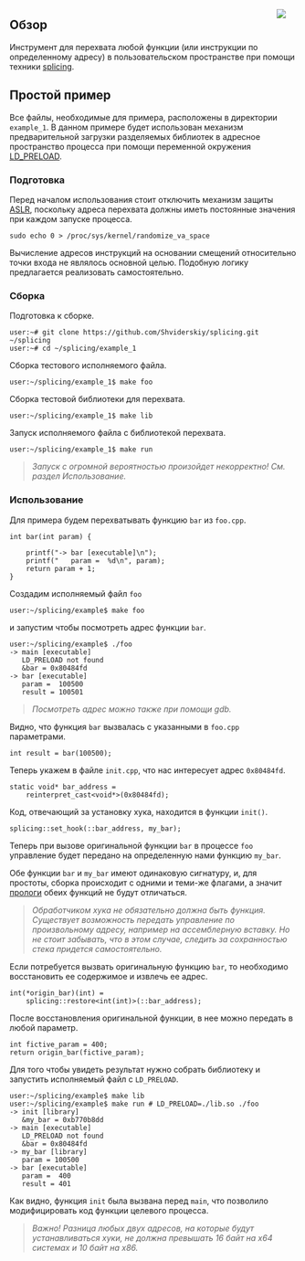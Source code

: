 <!-- http://www.splice-design.com/wp-content/uploads/2010/03/SPL_logo2.png -->
<img 
    src="http://www.root6.com/wp-content/uploads/2015/12/Splice_logo.jpg.png"
	href="https://github.com/Shviderskiy/splicing"
    align="right"
    hspace="20px"
/>

## Обзор
Инструмент для перехвата любой функции (или инструкции по определенному адресу) в пользовательском пространстве при помощи техники [splicing](https://ru.wikipedia.org/wiki/Перехват_(программирование)#.D0.A1.D0.BF.D0.BB.D0.B0.D0.B9.D1.81.D0.B8.D0.BD.D0.B3).


## Простой пример
Все файлы, необходимые для примера, расположены в директории `example_1`. В данном примере будет использован механизм предварительной загрузки разделяемых библиотек в адресное пространство процесса при помощи переменной окружения [LD_PRELOAD](https://habrahabr.ru/post/199090/).

### Подготовка
Перед началом использования стоит отключить механизм защиты [ASLR](https://ru.wikipedia.org/wiki/ASLR), поскольку адреса перехвата должны иметь постоянные значения при каждом запуске процесса.

`sudo echo 0 > /proc/sys/kernel/randomize_va_space`

Вычисление адресов инструкций на основании смещений относительно точки входа не являлось основной целью.
Подобную логику предлагается реализовать самостоятельно.

### Сборка
Подготовка к сборке.

	user:~# git clone https://github.com/Shviderskiy/splicing.git ~/splicing
	user:~# cd ~/splicing/example_1


Сборка тестового исполняемого файла.
 
	user:~/splicing/example_1$ make foo


Сборка тестовой библиотеки для перехвата.
 
	user:~/splicing/example_1$ make lib


Запуск исполняемого файла с библиотекой перехвата.
 
	user:~/splicing/example_1$ make run

> *Запуск с огромной вероятностью произойдет некорректно! См. раздел Использование.*

### Использование
Для примера будем перехватывать функцию `bar` из `foo.cpp`.


	int bar(int param) {

    	printf("-> bar [executable]\n");
    	printf("   param =  %d\n", param);
    	return param + 1;
	}


Создадим исполняемый файл `foo`

	user:~/splicing/example$ make foo

и запустим чтобы посмотреть адрес функции `bar`.

	user:~/splicing/example$ ./foo
	-> main [executable]
   	   LD_PRELOAD not found
       &bar = 0x80484fd
	-> bar [executable]
       param =  100500
       result = 100501

> *Посмотреть адрес можно также при помощи gdb.*

Видно, что функция `bar` вызвалась с указанными в `foo.cpp` параметрами.

	int result = bar(100500);


Теперь укажем в файле `init.cpp`, что нас интересует адрес `0x80484fd`.

	static void* bar_address = 
	    reinterpret_cast<void*>(0x80484fd);


Код, отвечающий за установку хука, находится в функции `init()`.

	splicing::set_hook(::bar_address, my_bar);

Теперь при вызове оригинальной функции `bar` в процессе `foo` управление будет передано на определенную нами функцию `my_bar`. 

Обе функции `bar` и `my_bar` имеют одинаковую сигнатуру, и, для простоты, сборка происходит с одними и теми-же флагами, а значит [прологи](https://ru.wikipedia.org/wiki/%D0%9F%D1%80%D0%BE%D0%BB%D0%BE%D0%B3_%D0%BF%D1%80%D0%BE%D1%86%D0%B5%D0%B4%D1%83%D1%80%D1%8B) обеих функций не будут отличаться.

> *Обработчиком хука не обязательно должна быть функция. Существует возможность передать управление по произвольному адресу, например на ассемблерную вставку. Но не стоит забывать, что в этом случае, следить за сохранностью стека придется самостоятельно.*


Если потребуется вызвать оригинальную функцию `bar`, то необходимо восстановить ее содержимое и извлечь ее адрес.

	int(*origin_bar)(int) = 
	    splicing::restore<int(int)>(::bar_address);



После восстановления оригинальной функции, в нее можно передать в любой параметр.

	int fictive_param = 400;
	return origin_bar(fictive_param);


Для того чтобы увидеть результат нужно собрать библиотеку и запустить исполняемый файл с `LD_PRELOAD`.

	user:~/splicing/example$ make lib
	user:~/splicing/example$ make run # LD_PRELOAD=./lib.so ./foo
	-> init [library]
   	   &my_bar = 0xb770b8dd
	-> main [executable]
	   LD_PRELOAD not found
       &bar = 0x80484fd
	-> my_bar [library]
   	   param = 100500
	-> bar [executable]
   	   param =  400
   	   result = 401

Как видно, функция `init` была вызвана перед `main`, что позволило модифицировать код функции целевого процесса.


> *Важно! Разница любых двух адресов, на которые будут устанавливаться хуки, не должна превышать 16 байт на x64 системах и 10 байт на x86.*



<!--## Пример из реальной жизни-->